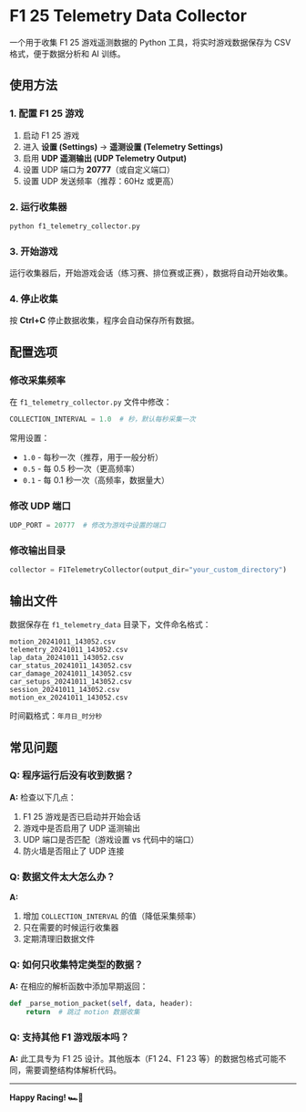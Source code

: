 # F1 25 Telemetry Data Collector

一个用于收集 F1 25 游戏遥测数据的 Python 工具，将实时游戏数据保存为 CSV 格式，便于数据分析和 AI 训练。


## 使用方法

### 1. 配置 F1 25 游戏

1. 启动 F1 25 游戏
2. 进入 **设置 (Settings)** → **遥测设置 (Telemetry Settings)**
3. 启用 **UDP 遥测输出 (UDP Telemetry Output)**
4. 设置 UDP 端口为 **20777**（或自定义端口）
5. 设置 UDP 发送频率（推荐：60Hz 或更高）

### 2. 运行收集器

```bash
python f1_telemetry_collector.py
```

### 3. 开始游戏

运行收集器后，开始游戏会话（练习赛、排位赛或正赛），数据将自动开始收集。

### 4. 停止收集

按 **Ctrl+C** 停止数据收集，程序会自动保存所有数据。

## 配置选项

### 修改采集频率

在 `f1_telemetry_collector.py` 文件中修改：

```python
COLLECTION_INTERVAL = 1.0  # 秒，默认每秒采集一次
```

常用设置：
- `1.0` - 每秒一次（推荐，用于一般分析）
- `0.5` - 每 0.5 秒一次（更高频率）
- `0.1` - 每 0.1 秒一次（高频率，数据量大）

### 修改 UDP 端口

```python
UDP_PORT = 20777  # 修改为游戏中设置的端口
```

### 修改输出目录

```python
collector = F1TelemetryCollector(output_dir="your_custom_directory")
```

## 输出文件

数据保存在 `f1_telemetry_data` 目录下，文件命名格式：

```
motion_20241011_143052.csv
telemetry_20241011_143052.csv
lap_data_20241011_143052.csv
car_status_20241011_143052.csv
car_damage_20241011_143052.csv
car_setups_20241011_143052.csv
session_20241011_143052.csv
motion_ex_20241011_143052.csv
```

时间戳格式：`年月日_时分秒`


## 常见问题

### Q: 程序运行后没有收到数据？

**A:** 检查以下几点：
1. F1 25 游戏是否已启动并开始会话
2. 游戏中是否启用了 UDP 遥测输出
3. UDP 端口是否匹配（游戏设置 vs 代码中的端口）
4. 防火墙是否阻止了 UDP 连接

### Q: 数据文件太大怎么办？

**A:** 
1. 增加 `COLLECTION_INTERVAL` 的值（降低采集频率）
2. 只在需要的时候运行收集器
3. 定期清理旧数据文件

### Q: 如何只收集特定类型的数据？

**A:** 在相应的解析函数中添加早期返回：

```python
def _parse_motion_packet(self, data, header):
    return  # 跳过 motion 数据收集
```

### Q: 支持其他 F1 游戏版本吗？

**A:** 此工具专为 F1 25 设计。其他版本（F1 24、F1 23 等）的数据包格式可能不同，需要调整结构体解析代码。

---

**Happy Racing! 🏎️💨**